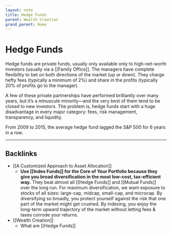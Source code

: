 ```yaml
---
layout: note
title: Hedge Funds
parent: Wealth Creation
grand_parent: Home
---
```


# Hedge Funds

Hedge funds are private funds, usually only available only to high-net-worth investors (usually via a [[Family Office]]. The managers have complete flexibility to bet on both directions of the market (up or down). They charge hefty fees (typically a minimum of 2%) and share in the profits (typically 20% of profits go to the manager).

A few of these private partnerships have performed brilliantly over many years, but it’s a minuscule minority—and the very best of them tend to be closed to new investors. The problem is, hedge funds start with a huge disadvantage in every major category: fees, risk management, transparency, and liquidity.

From 2009 to 2015, the average hedge fund lagged the S&P 500 for 6 years in a row.

---
## Backlinks
* [[A Customized Approach to Asset Allocation]]
	* **Use [[Index Funds]] for the Core of Your Portfolio because they give you broad diversification in the most low-cost, tax-efficient way.** They beat almost all [[Hedge Funds]] and [[Mutual Funds]] over the long run. For maximum diversification, we want exposure to stocks of all sizes: large-cap, midcap, small-cap, and microcap. By diversifying so broadly, you protect yourself against the risk that one part of the market might get crushed. By indexing, you enjoy the long-term upward trajectory of the market without letting fees & taxes corrode your returns.
* [[Wealth Creation]]
	* What are [[Hedge Funds]]

